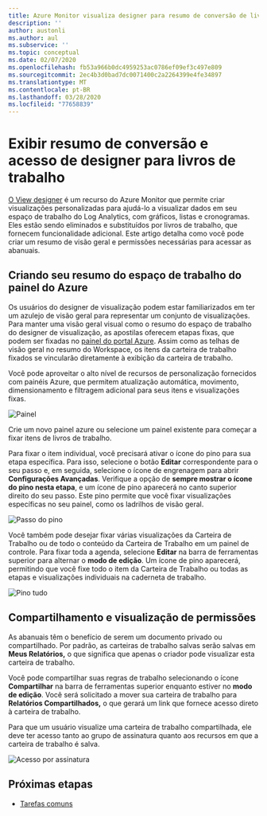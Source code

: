 ```yaml
---
title: Azure Monitor visualiza designer para resumo de conversão de livros de trabalho e acesso
description: ''
author: austonli
ms.author: aul
ms.subservice: ''
ms.topic: conceptual
ms.date: 02/07/2020
ms.openlocfilehash: fb53a966b0dc4959253ac0786ef09ef3c497e809
ms.sourcegitcommit: 2ec4b3d0bad7dc0071400c2a2264399e4fe34897
ms.translationtype: MT
ms.contentlocale: pt-BR
ms.lasthandoff: 03/28/2020
ms.locfileid: "77658839"
---
```

# <a name="view-designer-to-workbooks-conversion-summary-and-access"></a>Exibir resumo de conversão e acesso de designer para livros de trabalho
[O View designer](view-designer.md) é um recurso do Azure Monitor que permite criar visualizações personalizadas para ajudá-lo a visualizar dados em seu espaço de trabalho do Log Analytics, com gráficos, listas e cronogramas. Eles estão sendo eliminados e substituídos por livros de trabalho, que fornecem funcionalidade adicional. Este artigo detalha como você pode criar um resumo de visão geral e permissões necessárias para acessar as abanuais.

## <a name="creating-your-workspace-summary-from-azure-dashboard"></a>Criando seu resumo do espaço de trabalho do painel do Azure
Os usuários do designer de visualização podem estar familiarizados em ter um azulejo de visão geral para representar um conjunto de visualizações. Para manter uma visão geral visual como o resumo do espaço de trabalho do designer de visualização, as apostilas oferecem etapas fixas, que podem ser fixadas no [painel do portal Azure](../../azure-portal/azure-portal-dashboards.md). Assim como as telhas de visão geral no resumo do Workspace, os itens da carteira de trabalho fixados se vincularão diretamente à exibição da carteira de trabalho.

Você pode aproveitar o alto nível de recursos de personalização fornecidos com painéis Azure, que permitem atualização automática, movimento, dimensionamento e filtragem adicional para seus itens e visualizações fixas. 

![Painel](media/view-designer-conversion-access/dashboard.png)

Crie um novo painel azure ou selecione um painel existente para começar a fixar itens de livros de trabalho.

Para fixar o item individual, você precisará ativar o ícone do pino para sua etapa específica. Para isso, selecione o botão **Editar** correspondente para o seu passo e, em seguida, selecione o ícone de engrenagem para abrir **Configurações Avançadas**. Verifique a opção de **sempre mostrar o ícone do pino nesta etapa**, e um ícone de pino aparecerá no canto superior direito do seu passo. Este pino permite que você fixar visualizações específicas no seu painel, como os ladrilhos de visão geral.

![Passo do pino](media/view-designer-conversion-access/pin-step.png)


Você também pode desejar fixar várias visualizações da Carteira de Trabalho ou de todo o conteúdo da Carteira de Trabalho em um painel de controle. Para fixar toda a agenda, selecione **Editar** na barra de ferramentas superior para alternar o **modo de edição**. Um ícone de pino aparecerá, permitindo que você fixe todo o item da Carteira de Trabalho ou todas as etapas e visualizações individuais na caderneta de trabalho.

![Pino tudo](media/view-designer-conversion-access/pin-all.png)



## <a name="sharing-and-viewing-permissions"></a>Compartilhamento e visualização de permissões 
As abanuais têm o benefício de serem um documento privado ou compartilhado. Por padrão, as carteiras de trabalho salvas serão salvas em **Meus Relatórios,** o que significa que apenas o criador pode visualizar esta carteira de trabalho.

Você pode compartilhar suas regras de trabalho selecionando o ícone **Compartilhar** na barra de ferramentas superior enquanto estiver no **modo de edição**. Você será solicitado a mover sua carteira de trabalho para **Relatórios Compartilhados,** o que gerará um link que fornece acesso direto à carteira de trabalho.

Para que um usuário visualize uma carteira de trabalho compartilhada, ele deve ter acesso tanto ao grupo de assinatura quanto aos recursos em que a carteira de trabalho é salva.

![Acesso por assinatura](media/view-designer-conversion-access/subscription-access.png)

## <a name="next-steps"></a>Próximas etapas

- [Tarefas comuns](view-designer-conversion-tasks.md)